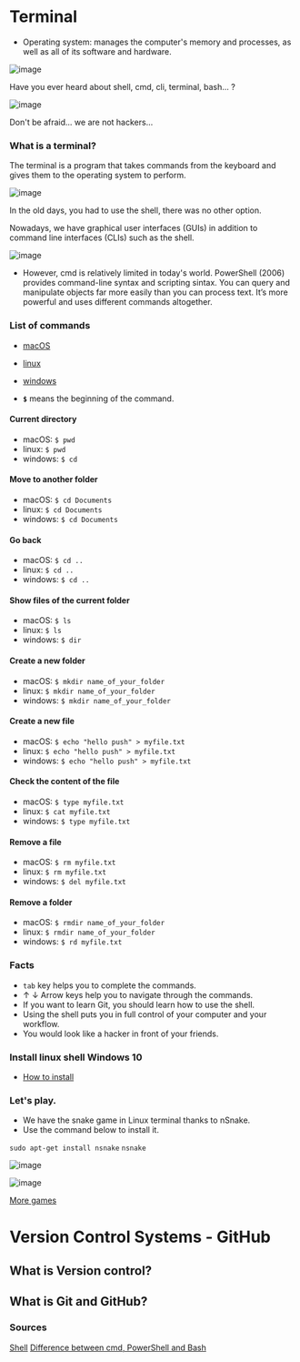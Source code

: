 # Terminal

* Operating system: manages the computer's memory and processes, as well as all of its software and hardware.

![image](https://user-images.githubusercontent.com/36536646/82505392-3f542200-9ac3-11ea-92e0-a3e2ae28ea25.png)

Have you ever heard about shell, cmd, cli, terminal, bash... ?

![image](https://user-images.githubusercontent.com/36536646/82504582-614ca500-9ac1-11ea-8668-60a8479928f7.png)

Don't be afraid... we are not hackers...

### What is a terminal?

The terminal is a program that takes commands from the keyboard and gives them to the operating system to perform. 

![image](https://user-images.githubusercontent.com/36536646/82505137-a32a1b00-9ac2-11ea-9709-dac1a2bd855c.png)

In the old days, you had to use the shell, there was no other option.

Nowadays, we have graphical user interfaces (GUIs) in addition to command line interfaces (CLIs) such as the shell.

![image](https://user-images.githubusercontent.com/36536646/82505524-94903380-9ac3-11ea-804a-4ef36d6178c9.png)

* However, cmd is relatively limited in today's world. PowerShell (2006) provides command-line syntax and scripting sintax. You can query and manipulate objects far more easily than you can process text. It’s more powerful and uses different commands altogether.

### List of commands

* [macOS](https://ss64.com/osx/)
* [linux](https://ss64.com/bash/)
* [windows](https://ss64.com/nt/)

* **`$`** means the beginning of the command.

#### Current directory

* macOS: `$ pwd`
* linux:  `$ pwd`
* windows:  `$ cd`

#### Move to another folder

* macOS: `$ cd Documents`
* linux: `$ cd Documents`
* windows: `$ cd Documents`

#### Go back

* macOS: `$ cd ..`
* linux: `$ cd ..`
* windows: `$ cd ..`

#### Show files of the current folder

* macOS: `$ ls`
* linux: `$ ls`
* windows: `$ dir`

#### Create a new folder

* macOS: `$ mkdir name_of_your_folder`
* linux: `$ mkdir name_of_your_folder`
* windows: `$ mkdir name_of_your_folder`

#### Create a new file

* macOS: `$ echo "hello push" > myfile.txt`
* linux: `$ echo "hello push" > myfile.txt`
* windows: `$ echo "hello push" > myfile.txt`

#### Check the content of the file

* macOS: `$ type myfile.txt`
* linux: `$ cat myfile.txt`
* windows: `$ type myfile.txt`

#### Remove a file

* macOS: `$ rm myfile.txt`
* linux: `$ rm myfile.txt`
* windows: `$ del myfile.txt`

#### Remove a folder

* macOS: `$ rmdir name_of_your_folder`
* linux: `$ rmdir name_of_your_folder`
* windows: `$ rd myfile.txt`

### Facts

* `tab` key helps you to complete the commands.
* ↑ ↓ Arrow keys help you to navigate through the commands.
* If you want to learn Git, you should learn how to use the shell.
* Using the shell puts you in full control of your computer and your workflow.
* You would look like a hacker in front of your friends. 

### Install linux shell Windows 10

* [How to install ](https://ubuntu.com/tutorials/tutorial-ubuntu-on-windows#1-overview)

### Let's play.

* We have the snake game in Linux terminal thanks to nSnake. 
* Use the command below to install it.

`sudo apt-get install nsnake`
`nsnake`

![image](https://user-images.githubusercontent.com/36536646/82739872-2f2d8400-9d09-11ea-972d-ebb15e5eb57a.png)

![image](https://user-images.githubusercontent.com/36536646/82739893-48cecb80-9d09-11ea-8563-965cbd510638.png)

[More games](https://itsfoss.com/best-command-line-games-linux/)

# Version Control Systems - GitHub

## What is Version control?

## What is Git and GitHub?

### Sources

[Shell](http://linuxcommand.org/lc3_lts0010.php)
[Difference between cmd, PowerShell and Bash](https://www.youtube.com/watch?v=nahtw_csB5w)
